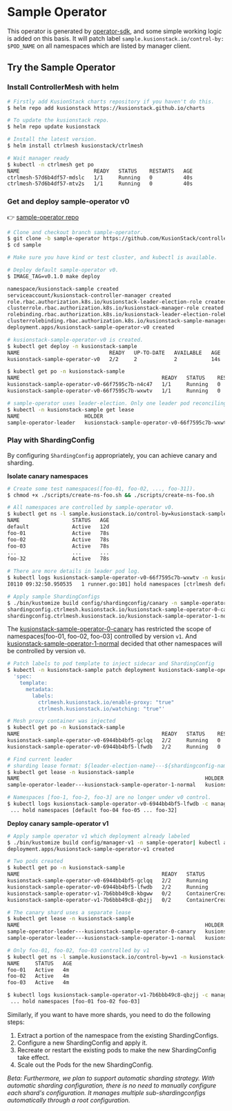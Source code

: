 
# Sample Operator

This operator is generated by [operator-sdk](https://sdk.operatorframework.io/docs/building-operators/golang/installation/), and some simple working logic is added on this basis.
It will patch label `sample.kusionstack.io/control-by: $POD_NAME` on all namespaces which are listed by manager client.

## Try the Sample Operator
### Install ControllerMesh with helm

```bash
# Firstly add KusionStack charts repository if you haven't do this.
$ helm repo add kusionstack https://kusionstack.github.io/charts

# To update the kusionstack repo.
$ helm repo update kusionstack

# Install the latest version.
$ helm install ctrlmesh kusionstack/ctrlmesh

# Wait manager ready
$ kubectl -n ctrlmesh get po
NAME                        READY   STATUS    RESTARTS   AGE
ctrlmesh-57d6b4df57-mdslc   1/1     Running   0          40s
ctrlmesh-57d6b4df57-mtv2s   1/1     Running   0          40s
```

### Get and deploy sample-operator v0

👉 [sample-operator repo](https://github.com/KusionStack/controller-mesh/tree/sample-operator)
```bash
# Clone and checkout branch sample-operator.
$ git clone -b sample-operator https://github.com/KusionStack/controller-mesh.git
$ cd sample

# Make sure you have kind or test cluster, and kubectl is available.

# Deploy default sample-operator v0.
$ IMAGE_TAG=v0.1.0 make deploy

namespace/kusionstack-sample created
serviceaccount/kusionstack-controller-manager created
role.rbac.authorization.k8s.io/kusionstack-leader-election-role created
clusterrole.rbac.authorization.k8s.io/kusionstack-manager-role created
rolebinding.rbac.authorization.k8s.io/kusionstack-leader-election-rolebinding created
clusterrolebinding.rbac.authorization.k8s.io/kusionstack-sample-manager-rolebinding created
deployment.apps/kusionstack-sample-operator-v0 created

# kusionstack-sample-operator-v0 is created.
$ kubectl get deploy -n kusionstack-sample     
NAME                             READY   UP-TO-DATE   AVAILABLE   AGE
kusionstack-sample-operator-v0   2/2     2            2           14s

$ kubectl get po -n kusionstack-sample  
NAME                                              READY   STATUS    RESTARTS   AGE
kusionstack-sample-operator-v0-66f7595c7b-n4c47   1/1     Running   0          50s
kusionstack-sample-operator-v0-66f7595c7b-wxwtv   1/1     Running   0          50s

# sample-operator uses leader-election. Only one leader pod reconciling.
$ kubectl -n kusionstack-sample get lease 
NAME                     HOLDER                                                                                 AGE
sample-operator-leader   kusionstack-sample-operator-v0-66f7595c7b-wxwtv_c0ed684d-f332-47f6-890c-dd7e489486f2   53
```
### Play with ShardingConfig

By configuring `ShardingConfig` appropriately, you can achieve canary and sharding.

**Isolate canary namespaces**
```bash
# Create some test namespaces([foo-01, foo-02, ..., foo-31]).
$ chmod +x ./scripts/create-ns-foo.sh && ./scripts/create-ns-foo.sh

# All namespaces are controlled by sample-operator v0.
$ kubectl get ns -l sample.kusionstack.io/control-by=kusionstack-sample-operator-v0-66f7595c7b-wxwtv                                               
NAME                 STATUS   AGE
default              Active   12d
foo-01               Active   78s
foo-02               Active   78s
foo-03               Active   78s
...                  ...      ...
foo-32               Active   78s

# There are more details in leader pod log.
$ kubectl logs kusionstack-sample-operator-v0-66f7595c7b-wxwtv -n kusionstack-sample | grep "hold namespaces"
I0110 09:32:50.950535   1 runner.go:101] hold namespaces [ctrlmesh default foo-01 foo-02 foo-03 foo-04 foo-05 foo-06 foo-07 foo-08 foo-09 foo-10 foo-11 foo-12 foo-13 foo-14 foo-15 foo-16 foo-17 foo-18 foo-19 foo-20 foo-21 foo-22 foo-23 foo-24 foo-25 foo-26 foo-27 foo-28 foo-29 foo-30 foo-31 foo-32 kusionstack-sample kusionstack-system local-path-storage]

# Apply sample ShardingConfigs
$ ./bin/kustomize build config/shardingconfig/canary -n sample-operator| kubectl apply -f -
shardingconfig.ctrlmesh.kusionstack.io/kusionstack-sample-operator-0-canary created
shardingconfig.ctrlmesh.kusionstack.io/kusionstack-sample-operator-1-normal created
```

The [kusionstack-sample-operator-0-canary](https://github.com/KusionStack/controller-mesh/blob/sample-operator/sample/config/shardingconfig/canary/shardingconfig-canary.yaml) has restricted the scope of namespaces[foo-01, foo-02, foo-03] controlled by version `v1`.
And [kusionstack-sample-operator-1-normal](https://github.com/KusionStack/controller-mesh/blob/sample-operator/sample/config/shardingconfig/canary/shardingconfig-normal.yaml) decided that other namespaces will be controlled by version `v0`.
```bash
# Patch labels to pod template to inject sidecar and ShardingConfig
$ kubectl -n kusionstack-sample patch deployment kusionstack-sample-operator-v0 --type=strategic --patch \
  'spec:
    template:
      metadata:
        labels:
          ctrlmesh.kusionstack.io/enable-proxy: "true"
          ctrlmesh.kusionstack.io/watching: "true"'

# Mesh proxy container was injected
$ kubectl get po -n kusionstack-sample
NAME                                              READY   STATUS    RESTARTS   AGE
kusionstack-sample-operator-v0-6944bb4bf5-gclqq   2/2     Running   0          30s
kusionstack-sample-operator-v0-6944bb4bf5-lfwdb   2/2     Running   0          41s

# Find current leader
# sharding lease format: ${leader-election-name}---${shardingconfig-name}
$ kubectl get lease -n kusionstack-sample
NAME                                                            HOLDER                                                                                 AGE
sample-operator-leader---kusionstack-sample-operator-1-normal   kusionstack-sample-operator-v0-6944bb4bf5-lfwdb_497a7962-a5f1-465e-b8ef-6e35660c63f4   32s

# Namespaces [foo-1, foo-2, foo-3] are no longer under v0 control.
$ kubectl logs kusionstack-sample-operator-v0-6944bb4bf5-lfwdb -c manager | grep "namespaces"
 ... hold namespaces [default foo-04 foo-05 ... foo-32]

```

**Deploy canary sample-operator v1**

```bash
# Apply sample operator v1 which deployment already labeled
$ ./bin/kustomize build config/manager-v1 -n sample-operator| kubectl apply -f - 
deployment.apps/kusionstack-sample-operator-v1 created

# Two pods created
$ kubectl get po -n kusionstack-sample
NAME                                              READY   STATUS              RESTARTS   AGE
kusionstack-sample-operator-v0-6944bb4bf5-gclqq   2/2     Running             0          4m
kusionstack-sample-operator-v0-6944bb4bf5-lfwdb   2/2     Running             0          4m
kusionstack-sample-operator-v1-7b6bbb49c8-kbgww   0/2     ContainerCreating   0          3s
kusionstack-sample-operator-v1-7b6bbb49c8-qbzjj   0/2     ContainerCreating   0          3s

# The canary shard uses a separate lease
$ kubectl get lease -n kusionstack-sample 
NAME                                                            HOLDER                                                                                 AGE
sample-operator-leader---kusionstack-sample-operator-0-canary   kusionstack-sample-operator-v1-7b6bbb49c8-qbzjj_64272983-c59a-4574-933d-7d5fea7a1e35   15s
sample-operator-leader---kusionstack-sample-operator-1-normal   kusionstack-sample-operator-v0-6944bb4bf5-lfwdb_497a7962-a5f1-465e-b8ef-6e35660c63f4   4m

# Only foo-01, foo-02, foo-03 controlled by v1
$ kubectl get ns -l sample.kusionstack.io/control-by=v1 -n kusionstack-sample
NAME     STATUS   AGE
foo-01   Active   4m
foo-02   Active   4m
foo-03   Active   4m

$ kubectl logs kusionstack-sample-operator-v1-7b6bbb49c8-qbzjj -c manager | grep namespaces
 ... hold namespaces [foo-01 foo-02 foo-03]
```
Similarly, if you want to have more shards, you need to do the following steps: 
1. Extract a portion of the namespace from the existing ShardingConfigs.
2. Configure a new ShardingConfig and apply it.
3. Recreate or restart the existing pods to make the new ShardingConfig take effect.
4. Scale out the Pods for the new ShardingConfig.

*Beta: Furthermore, we plan to support automatic sharding strategy. With automatic sharding configuration, there is no need to manually configure each shard's configuration. It manages multiple sub-shardingconfigs automatically through a root configuration.*